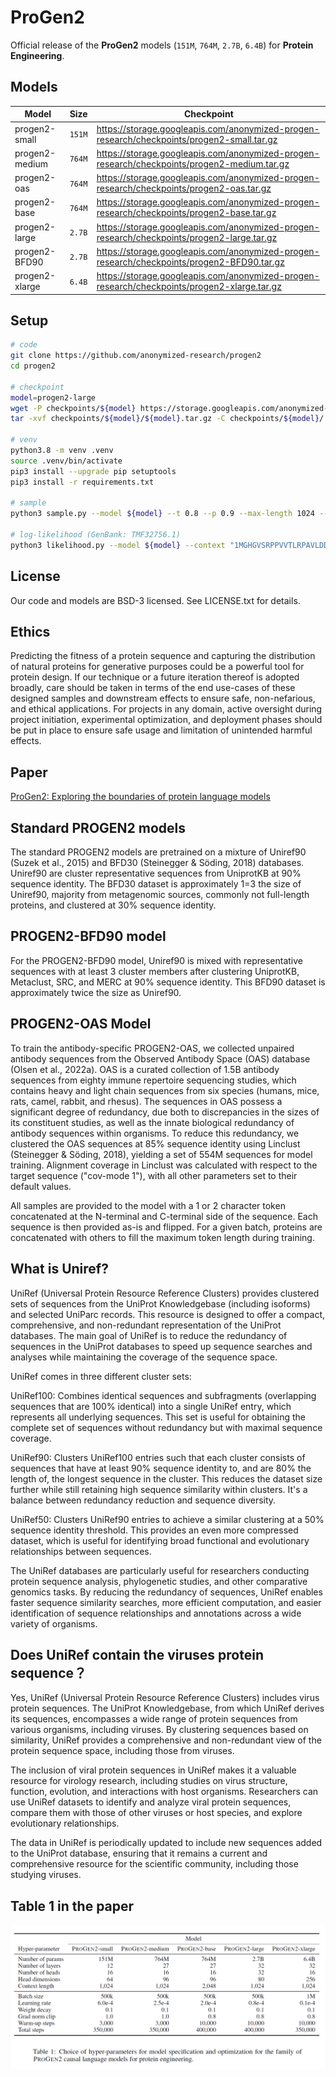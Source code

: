 # ProGen2
Official release of the **ProGen2** models (`151M`, `764M`, `2.7B`, `6.4B`) for **Protein Engineering**.

## Models

| Model | Size | Checkpoint |
| ------ | ------ | ---------- |
| progen2-small	   | `151M` | https://storage.googleapis.com/anonymized-progen-research/checkpoints/progen2-small.tar.gz |
| progen2-medium   | `764M` | https://storage.googleapis.com/anonymized-progen-research/checkpoints/progen2-medium.tar.gz |
| progen2-oas	     | `764M` | https://storage.googleapis.com/anonymized-progen-research/checkpoints/progen2-oas.tar.gz |
| progen2-base     | `764M` | https://storage.googleapis.com/anonymized-progen-research/checkpoints/progen2-base.tar.gz |
| progen2-large    | `2.7B` |  https://storage.googleapis.com/anonymized-progen-research/checkpoints/progen2-large.tar.gz |
| progen2-BFD90    | `2.7B` | https://storage.googleapis.com/anonymized-progen-research/checkpoints/progen2-BFD90.tar.gz |
| progen2-xlarge   | `6.4B` | https://storage.googleapis.com/anonymized-progen-research/checkpoints/progen2-xlarge.tar.gz |

## Setup
```sh
# code
git clone https://github.com/anonymized-research/progen2
cd progen2

# checkpoint
model=progen2-large
wget -P checkpoints/${model} https://storage.googleapis.com/anonymized-progen-research/checkpoints/${model}.tar.gz
tar -xvf checkpoints/${model}/${model}.tar.gz -C checkpoints/${model}/

# venv
python3.8 -m venv .venv
source .venv/bin/activate
pip3 install --upgrade pip setuptools
pip3 install -r requirements.txt

# sample
python3 sample.py --model ${model} --t 0.8 --p 0.9 --max-length 1024 --num-samples 2 --context "1"

# log-likelihood (GenBank: TMF32756.1)
python3 likelihood.py --model ${model} --context "1MGHGVSRPPVVTLRPAVLDDCPVLWRWRNDPETRQASVDEREIPVDTHTRWFEETLKRFDRKLFIVSADGVDAGMVRLDIQDRDAAVSVNIAPEWRGRGVGPRALGCLSREAFGPLALLRMSAVVKRENAASRIAFERAGFTVVDTGGPLLHSSKARLHVVAAIQARMGSTRLPGKVLVSIAGRPTIQRIAERLAVCQELDAVAVSTSVENRDDAIADLAAHLGLVCVRGSETDLIERLGRTAARTGADALVRITADCPLVDPALVDRVVGVWRRSAGRLEYVSNVFPPTFPDGLDVEVLSRTVLERLDREVSDPFFRESLTAYVREHPAAFEIANVEHPEDLSRLRWTMDYPEDLAFVEAVYRRLGNQGEIFGMDDLLRLLEWSPELRDLNRCREDVTVERGIRGTGYHAALRARGQAP2"
```

## License
Our code and models are BSD-3 licensed. See LICENSE.txt for details.

## Ethics
Predicting the fitness of a protein sequence and capturing the distribution of natural proteins for generative purposes could be a powerful tool for protein design. If our technique or a future iteration thereof is adopted broadly, care should be taken in terms of the end use-cases of these designed samples and downstream effects to ensure safe, non-nefarious, and ethical applications. For projects in any domain, active oversight during project initiation, experimental optimization, and deployment phases should be put in place to ensure safe usage and limitation of unintended harmful effects.

## Paper
[ProGen2: Exploring the boundaries of protein language models](https://www.sciencedirect.com/science/article/abs/pii/S2405471223002727?via%3Dihub)  

## Standard PROGEN2 models
The standard PROGEN2 models are pretrained on a mixture of Uniref90 (Suzek et al., 2015) and BFD30 (Steinegger & Söding, 2018) databases.  
Uniref90 are cluster representative sequences from UniprotKB at 90% sequence identity. The BFD30 dataset is approximately 1=3 the size of Uniref90, majority from metagenomic sources, commonly not full-length proteins, and clustered at 30% sequence identity.  

## PROGEN2-BFD90 model

For the PROGEN2-BFD90 model, Uniref90 is mixed with representative sequences with at least 3 cluster members after clustering UniprotKB, Metaclust, SRC, and MERC at 90% sequence identity. This BFD90 dataset is approximately twice the size as Uniref90. 

## PROGEN2-OAS Model
To train the antibody-specific PROGEN2-OAS, we collected unpaired antibody sequences from the Observed Antibody Space (OAS) database (Olsen et al., 2022a). OAS is a curated collection of
1.5B antibody sequences from eighty immune repertoire sequencing studies, which contains heavy and light chain sequences from six species (humans, mice, rats, camel, rabbit, and rhesus). The
sequences in OAS possess a significant degree of redundancy, due both to discrepancies in the sizes of its constituent studies, as well as the innate biological redundancy of antibody sequences within
organisms. To reduce this redundancy, we clustered the OAS sequences at 85% sequence identity using Linclust (Steinegger & Söding, 2018), yielding a set of 554M sequences for model training.
Alignment coverage in Linclust was calculated with respect to the target sequence ("cov-mode 1"), with all other parameters set to their default values.  

All samples are provided to the model with a 1 or 2 character token concatenated at the N-terminal and C-terminal side of the sequence. Each sequence is then provided as-is and flipped. For a given
batch, proteins are concatenated with others to fill the maximum token length during training.  
## What is Uniref?
UniRef (Universal Protein Resource Reference Clusters) provides clustered sets of sequences from the UniProt Knowledgebase (including isoforms) and selected UniParc records. This resource is designed to offer a compact, comprehensive, and non-redundant representation of the UniProt databases. The main goal of UniRef is to reduce the redundancy of sequences in the UniProt databases to speed up sequence searches and analyses while maintaining the coverage of the sequence space.  

UniRef comes in three different cluster sets:  

UniRef100: Combines identical sequences and subfragments (overlapping sequences that are 100% identical) into a single UniRef entry, which represents all underlying sequences. This set is useful for obtaining the complete set of sequences without redundancy but with maximal sequence coverage. 

UniRef90: Clusters UniRef100 entries such that each cluster consists of sequences that have at least 90% sequence identity to, and are 80% the length of, the longest sequence in the cluster. This reduces the dataset size further while still retaining high sequence similarity within clusters. It's a balance between redundancy reduction and sequence diversity.  

UniRef50: Clusters UniRef90 entries to achieve a similar clustering at a 50% sequence identity threshold. This provides an even more compressed dataset, which is useful for identifying broad functional and evolutionary relationships between sequences.  

The UniRef databases are particularly useful for researchers conducting protein sequence analysis, phylogenetic studies, and other comparative genomics tasks. By reducing the redundancy of sequences, UniRef enables faster sequence similarity searches, more efficient computation, and easier identification of sequence relationships and annotations across a wide variety of organisms.  

## Does UniRef contain the viruses protein sequence？
Yes, UniRef (Universal Protein Resource Reference Clusters) includes virus protein sequences. The UniProt Knowledgebase, from which UniRef derives its sequences, encompasses a wide range of protein sequences from various organisms, including viruses. By clustering sequences based on similarity, UniRef provides a comprehensive and non-redundant view of the protein sequence space, including those from viruses.

The inclusion of viral protein sequences in UniRef makes it a valuable resource for virology research, including studies on virus structure, function, evolution, and interactions with host organisms. Researchers can use UniRef datasets to identify and analyze viral protein sequences, compare them with those of other viruses or host species, and explore evolutionary relationships.  

The data in UniRef is periodically updated to include new sequences added to the UniProt database, ensuring that it remains a current and comprehensive resource for the scientific community, including those studying viruses.  

## Table 1 in the paper
![Table 1](/image/Table-1.png)  


